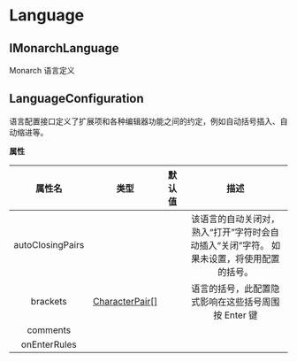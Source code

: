 # Language

## IMonarchLanguage

Monarch 语言定义

## LanguageConfiguration

语言配置接口定义了扩展项和各种编辑器功能之间的约定，例如自动括号插入、自动缩进等。

**属性**

|属性名|类型|默认值|描述|
|:--:|:--:|:--:|:--:|
|autoClosingPairs|||该语言的自动关闭对，熟入“打开”字符时会自动插入“关闭”字符。 如果未设置，将使用配置的括号。|
|brackets|[CharacterPair[]]()||语言的括号，此配置隐式影响在这些括号周围按 Enter 键|
|comments||||
|onEnterRules||||